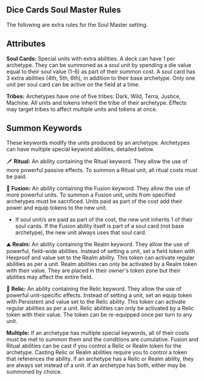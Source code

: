 ## Dice Cards Soul Master Rules

The following are extra rules for the Soul Master setting.

## Attributes

**Soul Cards:** Special units with extra abilities. A deck can have 1 per archetype. They can be summoned as a soul unit by spending a die value equal to their soul value (1-6) as part of their summon cost. A soul card has 3 extra abilities (4th, 5th, 6th), in addition to their base archetype. Only one unit per soul card can be active on the field at a time.

**Tribes:** Archetypes have one of five tribes: Dark, Wild, Terra, Justice, Machine. All units and tokens inherit the tribe of their archetype. Effects may target tribes to affect multiple units and tokens at once.

## Summon Keywords

These keywords modify the units produced by an archetype. Archetypes can have multiple special keyword abilities, detailed below.

🗡️
**Ritual:** An ability containing the Ritual keyword. They allow the use of more powerful passive effects. To summon a Ritual unit, all ritual costs must be paid.

🧬
**Fusion:** An ability containing the Fusion keyword. They allow the use of more powerful units. To summon a Fusion unit, units from specified archetypes must be sacrificed. Units paid as part of the cost add their power and equip tokens to the new unit.

- If soul unit/s are paid as part of the cost, the new unit inherits 1 of their soul cards. If the Fusion ability itself is part of a soul card (not base archetype), the new unit always uses that soul card.

⛰️
**Realm:** An ability containing the Realm keyword. They allow the use of powerful, field-wide abilities. Instead of setting a unit, set a field token with Hexproof and value set to the Realm ability. This token can activate regular abilities as per a unit. Realm abilities can only be activated by a Realm token with their value. They are placed in their owner's token zone but their abilities may affect the entire field.

💍
**Relic:** An ability containing the Relic keyword. They allow the use of powerful unit-specific effects. Instead of setting a unit, set an equip token with Persistent and value set to the Relic ability. This token can activate regular abilities as per a unit. Relic abilities can only be activated by a Relic token with their value. The token can be re-equipped once per turn to any unit.

**Multiple:** If an archetype has multiple special keywords, all of their costs must be met to summon them and the conditions are cumulative. Fusion and Ritual abilities can be cast if you control a Relic or Realm token for the archetype. Casting Relic or Realm abilities require you to control a token that references the ability. If an archetype has a Relic or Realm ability, they are always set instead of a unit. If an archetype has both, either may be summoned by choice.
